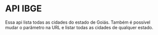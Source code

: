 # API IBGE

Essa api lista todas as cidades do estado de Goiás. Também é possível mudar o parâmetro na URL e listar todas as cidades de qualquer estado.